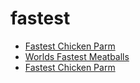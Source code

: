 # fastest

 * [Fastest Chicken Parm](../../index/f/fastest-chicken-parm.json)
 * [Worlds Fastest Meatballs](../../index/w/worlds-fastest-meatballs.json)
 * [Fastest Chicken Parm](../../index/f/fastest-chicken-parm.json)
